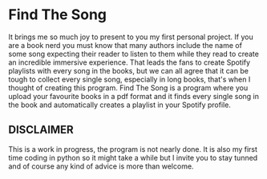 # Find The Song
It brings me so much joy to present to you my first personal project. 
If you are a book nerd you must know that many authors include the name of some song expecting their reader to listen to them while they read to create an incredible immersive experience. That leads the fans to create Spotify playlists with every song in the books, but we can all agree that it can be tough to collect every single song, especially in long books, that's when I thought of creating this program.
Find The Song is a program where you upload your favourite books in a pdf format and it finds every single song in the book and automatically creates a playlist in your Spotify profile. 

## DISCLAIMER
This is a work in progress, the program is not nearly done. It is also my first time coding in python so it might take a while but I invite you to stay tunned and of course any kind of advice is more than welcome.  
